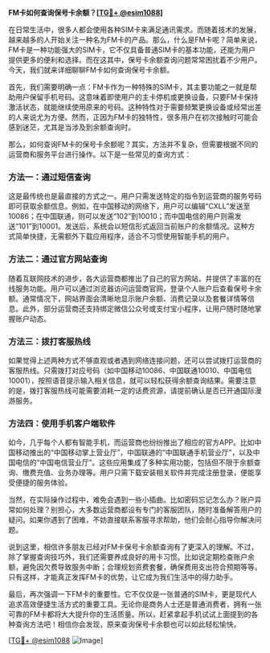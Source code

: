 **FM卡如何查询保号卡余额？[[TG💪+ @esim1088](https://t.me/s/esim1088)]**

在日常生活中，很多人都会使用各种SIM卡来满足通讯需求。而随着技术的发展，越来越多的人开始关注一种名为FM卡的产品。那么，什么是FM卡呢？简单来说，FM卡是一种功能强大的SIM卡，它不仅具备普通SIM卡的基本功能，还能为用户提供更多的便利和选择。而在这其中，保号卡余额查询问题常常困扰着不少用户。今天，我们就来详细聊聊FM卡如何查询保号卡余额。

首先，我们需要明确一点：FM卡作为一种特殊的SIM卡，其主要功能之一就是帮助用户保留手机号码。这意味着即使用户的主卡停机或更换设备，只要FM卡保持激活状态，就能继续使用原来的号码。这种特性对于需要频繁更换设备或经常出差的人来说尤为方便。然而，正因为FM卡的独特性，很多用户在初次接触时可能会感到迷茫，尤其是当涉及到余额查询时。

那么，如何查询FM卡的保号卡余额呢？其实，方法并不复杂，但需要根据不同的运营商和服务平台进行操作。以下是一些常见的查询方式：

### 方法一：通过短信查询

这是最传统也是最直接的方式之一。用户只需发送特定的指令到运营商的服务号码即可获取余额信息。例如，在中国移动的网络下，用户可以编辑“CXLL”发送至10086；在中国联通，则可以发送“102”到10010；而中国电信的用户则需发送“101”到10001。发送后，系统会以短信形式返回当前账户的余额情况。这种方式简单快捷，无需额外下载应用程序，适合不习惯使用智能手机的用户。

### 方法二：通过官方网站查询

随着互联网技术的进步，各大运营商都推出了自己的官方网站，并提供了丰富的在线服务功能。用户可以通过浏览器访问运营商官网，登录个人账户后查看保号卡余额。通常情况下，网站界面会清晰地显示账户余额、消费记录以及套餐详情等信息。此外，部分运营商还支持绑定微信公众号或支付宝小程序，让用户随时随地掌握账户动态。

### 方法三：拨打客服热线

如果觉得上述两种方式不够直观或者遇到网络连接问题，还可以尝试拨打运营商的客服热线。只需拨打对应号码（如中国移动10086、中国联通10010、中国电信10001），按照语音提示输入相关信息，就可以轻松获得余额查询结果。需要注意的是，拨打客服热线可能需要消耗一定的话费资源，请提前确认是否已开通国际漫游服务。

### 方法四：使用手机客户端软件

如今，几乎每个人都有智能手机，而运营商也纷纷推出了相应的官方APP。比如中国移动推出的“中国移动掌上营业厅”，中国联通的“中国联通手机营业厅”，以及中国电信的“中国电信营业厅”。这些应用集成了多种实用功能，包括但不限于余额查询、缴费充值、业务办理等。用户只需下载安装相关软件并完成注册登录，便能享受便捷的服务体验。

当然，在实际操作过程中，难免会遇到一些小插曲。比如密码忘记怎么办？账户异常如何处理？别担心，大多数运营商都设有专门的客服团队，随时准备解答用户的疑问。如果你遇到了困难，不妨直接联系客服寻求帮助，他们会耐心指导你解决问题。

说到这里，相信许多朋友已经对FM卡保号卡余额查询有了更深入的理解。不过，除了掌握查询技巧外，我们还需要养成良好的用卡习惯。比如说定期检查账户余额，避免因欠费导致服务中断；合理规划资费套餐，确保费用支出符合预期等等。只有这样，才能真正发挥FM卡的优势，让它成为我们生活中的得力助手。

最后，再次强调一下FM卡的重要性。它不仅仅是一张普通的SIM卡，更是现代人追求高效便捷生活方式的重要工具。无论你是商务人士还是普通消费者，拥有一张可靠的FM卡都将大大提升你的生活质量。所以，赶紧拿起手机试试上面提到的各种查询方法吧！相信你会发现，原来查询保号卡余额也可以如此轻松愉快。

[[TG💪+ @esim1088](https://t.me/s/esim1088) ![Image](https://i.postimg.cc/4NQfJmqS/Snipaste-2025-05-13-00-14-12.png)]